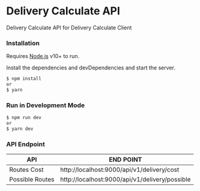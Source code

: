 # Delivery Calculate API

Delivery Calculate API for Delivery Calculate Client

### Installation

Requires [Node.js](https://nodejs.org/) v10+ to run.

Install the dependencies and devDependencies and start the server.

```sh
$ npm install
or
$ yarn
```

### Run in Development Mode

```sh
$ npm run dev
or
$ yarn dev
```

### API Endpoint

| API             | END POINT                                      |
| --------------- | ---------------------------------------------- |
| Routes Cost     | http://localhost:9000/api/v1/delivery/cost     |
| Possible Routes | http://localhost:9000/api/v1/delivery/possible |
